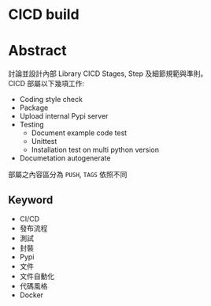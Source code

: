 # CICD build

# Abstract 

討論並設計內部 Library CICD Stages, Step 及細節規範與準則。    
CICD 部屬以下幾項工作:
- Coding style check
- Package
- Upload internal Pypi server
- Testing
  - Document example code test
  - Unittest
  - Installation test on multi python version
- Documetation autogenerate

部屬之內容區分為 `PUSH`, `TAGS` 依照不同


## Keyword
- CI/CD
- 發布流程
- 測試
- 封裝
- Pypi
- 文件
- 文件自動化
- 代碼風格
- Docker